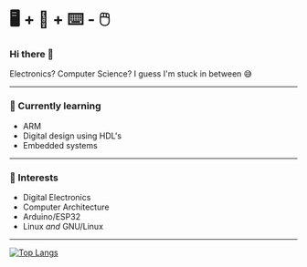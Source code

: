 # :desktop_computer: + :penguin: + :keyboard: - :computer_mouse:

### Hi there 👋

Electronics? Computer Science? I guess I'm stuck in between :sweat_smile:

---

### :seedling: Currently learning

* ARM
* Digital design using HDL's
* Embedded systems

---

### :telescope: Interests

* Digital Electronics
* Computer Architecture
* Arduino/ESP32
* Linux _and_ GNU/Linux

---

[![Top Langs](https://github-readme-stats.vercel.app/api/top-langs/?username=CodePurble&layout=compact&show_icons=true&theme=onedark)](https://github.com/anuraghazra/github-readme-stats)
